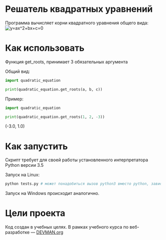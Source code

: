 # Решатель квадратных уравнений

Программа вычисляет корни квадратного уравнения общего вида: ![y=ax^2+bx+c=0](https://wikimedia.org/api/rest_v1/media/math/render/svg/24c2ce44ca552049d96088988f5d83f6763c059a)

# Как использовать

Функция get_roots, принимает 3 обязательных аргумента

Общий вид:
```python
import quadratic_equation

print(quadratic_equation.get_roots(a, b, c))
```
Пример:
```python
import quadratic_equation

print(quadratic_equation.get_roots(1, 2, -3))
```
(-3.0, 1.0)

# Как запустить

Скрипт требует для своей работы установленного интерпретатора Python версии 3.5

Запуск на Linux:

```bash
python tests.py # может понадобиться вызов python3 вместо python, зависит от настроек операционной системы
```

Запуск на Windows происходит аналогично.

# Цели проекта

Код создан в учебных целях. В рамках учебного курса по веб-разработке ― [DEVMAN.org](https://devman.org)
